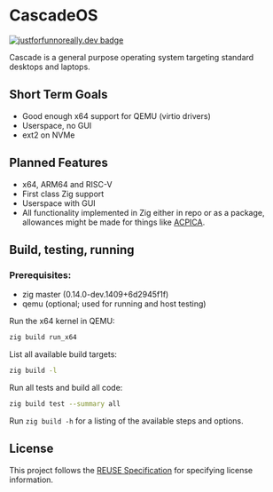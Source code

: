 # CascadeOS

[![justforfunnoreally.dev badge](https://img.shields.io/badge/justforfunnoreally-dev-9ff)](https://justforfunnoreally.dev)

Cascade is a general purpose operating system targeting standard desktops and laptops.

## Short Term Goals
- Good enough x64 support for QEMU (virtio drivers)
- Userspace, no GUI
- ext2 on NVMe

## Planned Features
- x64, ARM64 and RISC-V
- First class Zig support
- Userspace with GUI
- All functionality implemented in Zig either in repo or as a package, allowances might be made for things like [ACPICA](https://acpica.org/).

## Build, testing, running
### Prerequisites:
- zig master (0.14.0-dev.1409+6d2945f1f)
- qemu (optional; used for running and host testing)

Run the x64 kernel in QEMU:
```sh
zig build run_x64
```

List all available build targets:
```sh
zig build -l
```

Run all tests and build all code: 
```sh
zig build test --summary all
```

Run `zig build -h` for a listing of the available steps and options.

## License
This project follows the [REUSE Specification](https://reuse.software/spec/) for specifying license information.
